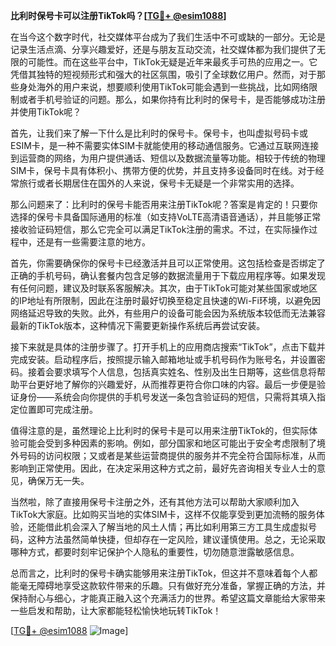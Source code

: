 **比利时保号卡可以注册TikTok吗？[[TG💪+ @esim1088](https://t.me/s/esim1088)]**

在当今这个数字时代，社交媒体平台成为了我们生活中不可或缺的一部分。无论是记录生活点滴、分享兴趣爱好，还是与朋友互动交流，社交媒体都为我们提供了无限的可能性。而在这些平台中，TikTok无疑是近年来最炙手可热的应用之一。它凭借其独特的短视频形式和强大的社区氛围，吸引了全球数亿用户。然而，对于那些身处海外的用户来说，想要顺利使用TikTok可能会遇到一些挑战，比如网络限制或者手机号验证的问题。那么，如果你持有比利时的保号卡，是否能够成功注册并使用TikTok呢？

首先，让我们来了解一下什么是比利时的保号卡。保号卡，也叫虚拟号码卡或ESIM卡，是一种不需要实体SIM卡就能使用的移动通信服务。它通过互联网连接到运营商的网络，为用户提供通话、短信以及数据流量等功能。相较于传统的物理SIM卡，保号卡具有体积小、携带方便的优势，并且支持多设备同时在线。对于经常旅行或者长期居住在国外的人来说，保号卡无疑是一个非常实用的选择。

那么问题来了：比利时的保号卡能否用来注册TikTok呢？答案是肯定的！只要你选择的保号卡具备国际通用的标准（如支持VoLTE高清语音通话），并且能够正常接收验证码短信，那么它完全可以满足TikTok注册的需求。不过，在实际操作过程中，还是有一些需要注意的地方。

首先，你需要确保你的保号卡已经激活并且可以正常使用。这包括检查是否绑定了正确的手机号码，确认套餐内包含足够的数据流量用于下载应用程序等。如果发现有任何问题，建议及时联系客服解决。其次，由于TikTok可能对某些国家或地区的IP地址有所限制，因此在注册时最好切换至稳定且快速的Wi-Fi环境，以避免因网络延迟导致的失败。此外，有些用户的设备可能会因为系统版本较低而无法兼容最新的TikTok版本，这种情况下需要更新操作系统后再尝试安装。

接下来就是具体的注册步骤了。打开手机上的应用商店搜索“TikTok”，点击下载并完成安装。启动程序后，按照提示输入邮箱地址或手机号码作为账号名，并设置密码。接着会要求填写个人信息，包括真实姓名、性别及出生日期等，这些信息将帮助平台更好地了解你的兴趣爱好，从而推荐更符合你口味的内容。最后一步便是验证身份——系统会向你提供的手机号发送一条包含验证码的短信，只需将其填入指定位置即可完成注册。

值得注意的是，虽然理论上比利时的保号卡是可以用来注册TikTok的，但实际体验可能会受到多种因素的影响。例如，部分国家和地区可能出于安全考虑限制了境外号码的访问权限；又或者是某些运营商提供的服务并不完全符合国际标准，从而影响到正常使用。因此，在决定采用这种方式之前，最好先咨询相关专业人士的意见，确保万无一失。

当然啦，除了直接用保号卡注册之外，还有其他方法可以帮助大家顺利加入TikTok大家庭。比如购买当地的实体SIM卡，这样不仅能享受到更加流畅的服务体验，还能借此机会深入了解当地的风土人情；再比如利用第三方工具生成虚拟号码，这种方法虽然简单快捷，但却存在一定风险，建议谨慎使用。总之，无论采取哪种方式，都要时刻牢记保护个人隐私的重要性，切勿随意泄露敏感信息。

总而言之，比利时的保号卡确实能够用来注册TikTok，但这并不意味着每个人都能毫无障碍地享受这款软件带来的乐趣。只有做好充分准备，掌握正确的方法，并保持耐心与细心，才能真正融入这个充满活力的世界。希望这篇文章能给大家带来一些启发和帮助，让大家都能轻松愉快地玩转TikTok！

[[TG💪+ @esim1088](https://t.me/s/esim1088) ![Image](https://i.postimg.cc/4NQfJmqS/Snipaste-2025-05-13-00-14-12.png)]
